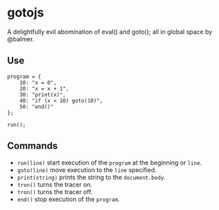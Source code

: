 gotojs
======

A delightfully evil abomination of eval() and goto(); all in global space
by @balmer.

Use
---

```language-javascript
program = {
	10: "x = 0",
	20: "x = x + 1",
	30: "print(x)",
	40: "if (x < 10) goto(10)",
	50: "end()"
};

run();
```

Commands
--------

- `run(line)` start execution of the `program` at the beginning or `line`.
- `goto(line)` move execution to the `line` specified.
- `print(string)` prints the string to the `document.body`.
- `tron()` turns the tracer on.
- `tron()` turns the tracer off.
- `end()` stop execution of the `program`.
